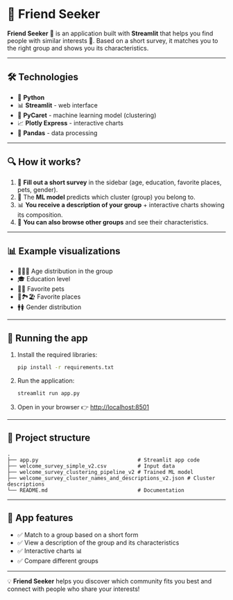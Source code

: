 # 🎯 Friend Seeker

**Friend Seeker** 🚀 is an application built with **Streamlit** that helps you find people with similar interests 👥. Based on a short survey, it matches you to the right group and shows you its characteristics.

------------------------------------------------------------------------

## 🛠️ Technologies

-   🐍 **Python**
-   📊 **Streamlit** - web interface
-   🤖 **PyCaret** - machine learning model (clustering)
-   📈 **Plotly Express** - interactive charts
-   📄 **Pandas** - data processing

------------------------------------------------------------------------

## 🔍 How it works?

1.  📝 **Fill out a short survey** in the sidebar (age, education, favorite places, pets, gender).  
2.  🤖 The **ML model** predicts which cluster (group) you belong to.  
3.  📊 **You receive a description of your group** + interactive charts showing its composition.  
4.  🔄 **You can also browse other groups** and see their characteristics.

------------------------------------------------------------------------

## 📊 Example visualizations

-   👶👩👴 Age distribution in the group  
-   🎓 Education level  
-   🐶🐱 Favorite pets  
-   🌲🏞️🏖️ Favorite places  
-   🚹🚺 Gender distribution  

------------------------------------------------------------------------

## 🚀 Running the app

1.  Install the required libraries:

    ``` bash
    pip install -r requirements.txt
    ```

2.  Run the application:

    ``` bash
    streamlit run app.py
    ```

3.  Open in your browser 👉 <http://localhost:8501>

------------------------------------------------------------------------

## 📂 Project structure

    .
    ├── app.py                                # Streamlit app code
    ├── welcome_survey_simple_v2.csv          # Input data
    ├── welcome_survey_clustering_pipeline_v2 # Trained ML model
    ├── welcome_survey_cluster_names_and_descriptions_v2.json # Cluster descriptions
    └── README.md                             # Documentation

------------------------------------------------------------------------

## 🎉 App features

-   ✅ Match to a group based on a short form  
-   ✅ View a description of the group and its characteristics  
-   ✅ Interactive charts 📊  
-   ✅ Compare different groups  

------------------------------------------------------------------------

💡 **Friend Seeker** helps you discover which community fits you best and connect with people who share your interests!
